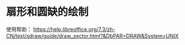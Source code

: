 # 扇形和圆缺的绘制  
使用帮助： https://help.libreoffice.org/7.3/zh-CN/text/sdraw/guide/draw_sector.html?&DbPAR=DRAW&System=UNIX
